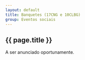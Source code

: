 ```yaml
---
layout: default
title: Banquetes (17CNG e 10CLBG)
group: Eventos sociais
---
```




## {{ page.title }}


A ser anunciado oportunamente.


<!--

## Como chegar

....
-->